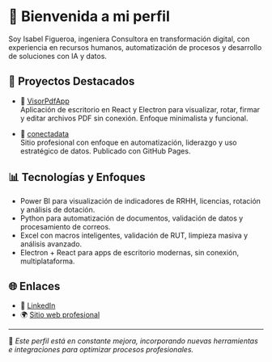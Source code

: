 # 👋 Bienvenida a mi perfil

Soy Isabel Figueroa, ingeniera Consultora en transformación digital, con experiencia en recursos humanos, automatización de procesos y desarrollo de soluciones con IA y datos.


## 🚀 Proyectos Destacados

- 🔹 [VisorPdfApp](https://github.com/isabelarentsen/VisorPdfApp)  
  Aplicación de escritorio en React y Electron para visualizar, rotar, firmar y editar archivos PDF sin conexión. Enfoque minimalista y funcional.

- 🔹 [conectadata](https://github.com/isabelarentsen/conectadata)  
  Sitio profesional con enfoque en automatización, liderazgo y uso estratégico de datos. Publicado con GitHub Pages.

## 📊 Tecnologías y Enfoques

- Power BI para visualización de indicadores de RRHH, licencias, rotación y análisis de dotación.
- Python para automatización de documentos, validación de datos y procesamiento de correos.
- Excel con macros inteligentes, validación de RUT, limpieza masiva y análisis avanzado.
- Electron + React para apps de escritorio modernas, sin conexión, multiplataforma.

## 🌐 Enlaces

- 🔗 [LinkedIn](https://www.linkedin.com/in/isabelfigueroav/?utm_medium=social&utm_source=landing&utm_campaign=perfil)
- 🌍 [Sitio web profesional](https://isabelfigueroav.github.io/conectadata/)

---

📌 *Este perfil está en constante mejora, incorporando nuevas herramientas e integraciones para optimizar procesos profesionales.*  
